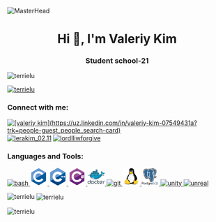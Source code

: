 ![MasterHead](https://img.itch.zone/aW1hZ2UyL2phbS8yNzcwNzUvNDkyNDc2NC5naWY=/original/U92EmK.gif)
<h1 align="center">Hi 👋, I'm Valeriy Kim</h1>
<h3 align="center">Student school-21</h3>
<p align="left"> <img src="https://komarev.com/ghpvc/?username=terrielu&label=Profile%20views&color=0e75b6&style=flat" alt="terrielu" /> </p>

<p align="left"> <a href="https://github.com/ryo-ma/github-profile-trophy"><img src="https://github-profile-trophy.vercel.app/?username=terrielu" alt="terrielu" /></a> </p>

<h3 align="left">Connect with me:</h3>
<p align="left">
<a href="https://linkedin.com/in/valeriy-kim" target="blank"><img align="center" src="https://raw.githubusercontent.com/rahuldkjain/github-profile-readme-generator/master/src/images/icons/Social/linked-in-alt.svg" alt="[valeriy kim](https://uz.linkedin.com/in/valeriy-kim-07549431a?trk=people-guest_people_search-card)" height="30" width="40" /></a>
<a href="https://instagram.com/lerakim_02.11" target="blank"><img align="center" src="https://raw.githubusercontent.com/rahuldkjain/github-profile-readme-generator/master/src/images/icons/Social/instagram.svg" alt="lerakim_02.11" height="30" width="40" /></a>
<a href="https://www.leetcode.com/lordlliwforgive" target="blank"><img align="center" src="https://raw.githubusercontent.com/rahuldkjain/github-profile-readme-generator/master/src/images/icons/Social/leet-code.svg" alt="lordlliwforgive" height="30" width="40" /></a>
</p>

<h3 align="left">Languages and Tools:</h3>
<p align="left"> <a href="https://www.gnu.org/software/bash/" target="_blank" rel="noreferrer"> <img src="https://www.vectorlogo.zone/logos/gnu_bash/gnu_bash-icon.svg" alt="bash" width="40" height="40"/> </a> <a href="https://www.cprogramming.com/" target="_blank" rel="noreferrer"> <img src="https://raw.githubusercontent.com/devicons/devicon/master/icons/c/c-original.svg" alt="c" width="40" height="40"/> </a> <a href="https://www.w3schools.com/cpp/" target="_blank" rel="noreferrer"> <img src="https://raw.githubusercontent.com/devicons/devicon/master/icons/cplusplus/cplusplus-original.svg" alt="cplusplus" width="40" height="40"/> </a> <a href="https://www.w3schools.com/cs/" target="_blank" rel="noreferrer"> <img src="https://raw.githubusercontent.com/devicons/devicon/master/icons/csharp/csharp-original.svg" alt="csharp" width="40" height="40"/> </a> <a href="https://www.docker.com/" target="_blank" rel="noreferrer"> <img src="https://raw.githubusercontent.com/devicons/devicon/master/icons/docker/docker-original-wordmark.svg" alt="docker" width="40" height="40"/> </a> <a href="https://git-scm.com/" target="_blank" rel="noreferrer"> <img src="https://www.vectorlogo.zone/logos/git-scm/git-scm-icon.svg" alt="git" width="40" height="40"/> </a> <a href="https://www.linux.org/" target="_blank" rel="noreferrer"> <img src="https://raw.githubusercontent.com/devicons/devicon/master/icons/linux/linux-original.svg" alt="linux" width="40" height="40"/> </a> <a href="https://www.postgresql.org" target="_blank" rel="noreferrer"> <img src="https://raw.githubusercontent.com/devicons/devicon/master/icons/postgresql/postgresql-original-wordmark.svg" alt="postgresql" width="40" height="40"/> </a> <a href="https://unity.com/" target="_blank" rel="noreferrer"> <img src="https://www.vectorlogo.zone/logos/unity3d/unity3d-icon.svg" alt="unity" width="40" height="40"/> </a> <a href="https://unrealengine.com/" target="_blank" rel="noreferrer"> <img src="https://raw.githubusercontent.com/kenangundogan/fontisto/036b7eca71aab1bef8e6a0518f7329f13ed62f6b/icons/svg/brand/unreal-engine.svg" alt="unreal" width="40" height="40"/> </a> </p>

<p><img align="left" src="https://github-readme-stats.vercel.app/api/top-langs?username=terrielu&show_icons=true&locale=en&layout=compact" alt="terrielu" /></p>

<p>&nbsp;<img align="center" src="https://github-readme-stats.vercel.app/api?username=terrielu&show_icons=true&locale=en" alt="terrielu" /></p>

<p><img align="center" src="https://github-readme-streak-stats.herokuapp.com/?user=terrielu&" alt="terrielu" /></p>
